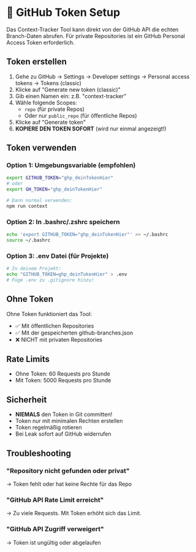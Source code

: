 # 🔐 GitHub Token Setup

Das Context-Tracker Tool kann direkt von der GitHub API die echten Branch-Daten abrufen.
Für private Repositories ist ein GitHub Personal Access Token erforderlich.

## Token erstellen

1. Gehe zu GitHub → Settings → Developer settings → Personal access tokens → Tokens (classic)
2. Klicke auf "Generate new token (classic)"
3. Gib einen Namen ein: z.B. "context-tracker"
4. Wähle folgende Scopes:
   - `repo` (für private Repos)
   - Oder nur `public_repo` (für öffentliche Repos)
5. Klicke auf "Generate token"
6. **KOPIERE DEN TOKEN SOFORT** (wird nur einmal angezeigt!)

## Token verwenden

### Option 1: Umgebungsvariable (empfohlen)
```bash
export GITHUB_TOKEN="ghp_deinTokenHier"
# oder
export GH_TOKEN="ghp_deinTokenHier"

# Dann normal verwenden:
npm run context
```

### Option 2: In .bashrc/.zshrc speichern
```bash
echo 'export GITHUB_TOKEN="ghp_deinTokenHier"' >> ~/.bashrc
source ~/.bashrc
```

### Option 3: .env Datei (für Projekte)
```bash
# In deinem Projekt:
echo "GITHUB_TOKEN=ghp_deinTokenHier" > .env
# Füge .env zu .gitignore hinzu!
```

## Ohne Token

Ohne Token funktioniert das Tool:
- ✅ Mit öffentlichen Repositories
- ✅ Mit der gespeicherten github-branches.json
- ❌ NICHT mit privaten Repositories

## Rate Limits

- Ohne Token: 60 Requests pro Stunde
- Mit Token: 5000 Requests pro Stunde

## Sicherheit

- **NIEMALS** den Token in Git committen!
- Token nur mit minimalen Rechten erstellen
- Token regelmäßig rotieren
- Bei Leak sofort auf GitHub widerrufen

## Troubleshooting

### "Repository nicht gefunden oder privat"
→ Token fehlt oder hat keine Rechte für das Repo

### "GitHub API Rate Limit erreicht"
→ Zu viele Requests. Mit Token erhöht sich das Limit.

### "GitHub API Zugriff verweigert"
→ Token ist ungültig oder abgelaufen